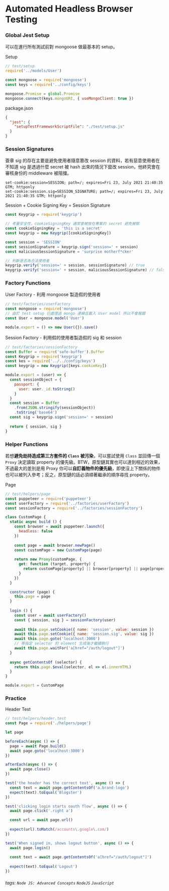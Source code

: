 # Automated Headless Browser Testing

### Global Jest Setup

可以在進行所有測試前對 mongoose 做最基本的 setup。

Setup

```javascript
// test/setup
require('../models/User')

const mongoose = require('mongoose')
const keys = require('../config/keys')

mongoose.Promise = global.Promise
mongoose.connect(keys.mongoURI, { useMongoClient: true })
```

package.json

```json
{
  "jest": {
    "setupTestFrameworkScriptFile": "./test/setup.js"
  }
}
```

### Session Signatures

簽章 sig 的存在主要是避免使用者隨意篡改 session 的資料，若有惡意使用者在不知道 sig 是透過什麼 secret 被 hash 出來的情況下竄改 session，他終究會在審核身份的 middleware 被阻擋。
```
set-cookie:session=SESSION; path=/; expires=Fri 23, July 2021 21:40:35 GTM; httponly
set-cookie:session.sig=SESSION_SIGNATURE; path=/; expires=Fri 23, July 2021 21:40:35 GTM; httponly
```

Session + Cookie Signing Key = Session Signature

```javascript
const Keygrip = require('keygrip')

// 考量安全性，cookieSigningKey 通常會被放在專案的 secret 避免被駭
const cookieSigningKey = 'this is a secret'
const keygrip = new Keygrip([cookieSigningKey])

const session = 'SESSION'
const sessionSignature = keygrip.sign('session=' + session)
const maliciousSessionSignature = 'surprise motherf*cker'

// 判斷是否為合法使用者
keygrip.verify('session=' + session, sessionSignature) // true
keygrip.verify('session=' + session, maliciousSessionSignature) // false
```

### Factory Functions

User Factory - 利用 mongoose 製造假的使用者

```javascript
// test/factories/userFactory
const mongoose = require('mongoose')
// 由於 test setup 已處理過 mongo 連線且載入 User model 所以不會報錯
const User = mongoose.model('User')

module.export = () => new User({}).save()
```

Session Factory - 利用假的使用者製造假的 sig 和 session

```javascript
// test/factories/sessionFactory
const Buffer = require('safe-buffer').Buffer
const Keygrip = require('keygrip')
const kes = require('../../config/keys')
const keygrip = new Keygrip([keys.cookieKey])

module.export = (user) => {
  const sessionObject = {
    passport: {
      user: user._id.toString()
    }
  }
  const session = Buffer
    .from(JSON.stringify(sessionObject))
    .toString('base64')
  const sig = keygrip.sign('session=' + session)
  
  return { session, sig }
}
```

### Helper Functions

若想**避免劫持造成第三方套件的 `Class` 被污染**，可以嘗試使用 `Class` 並回傳一個 `Proxy` 決定讀取 property 的優先級。BTW，原型鏈其實也可以達到相近的效果，不過最大的差別是用 Proxy 你可以**自訂義物件的優先級**，即使沒上下關係的物件也可以被列入參考；反之，原型鏈的話必須順著繼承的順序尋找 property。

Page

```javascript
// test/helpers/page
const puppeteer = require('puppeteer')
const userFactory = require('../factories/userFactory')
const sessionFactory = require('../factories/sessionFactory')

class CustomPage {
  static async build () {
    const browser = await puppeteer.launch({
      headless: false
    })
    
    const page = await browser.newPage()
    const customPage = new CustomPage(page)
    
    return new Proxy(customPage, {
      get: function (target, property) {
        return customPage[property] || browser[property] || page[property]
      }
    })
  }

  constructor (page) {
    this.page = page
  }
  
  login () {
    const user = await userFactory()
    const { session, sig } = sessionFactory(user)
  
    await this.page.setCookie({ name: 'session', value: session })
    await this.page.setCookie({ name: 'session.sig', value: sig })
    await this.page.goto('localhost:3000')
    // 等指定 selector 的 element 生成後才繼續執行
    await this.page.waitFor('a[href="/auth/logout"]')
  }
  
  async getContentsOf (selector) {
    return this.page.$eval(selector, el => el.innerHTML)
  }
}

module.export = CustomPage
```

### Practice

Header Test

```javascript
// test/helpers/header.test
const Page = require('./helpers/page')

let page

beforeEach(async () => {
  page = await Page.build()
  await page.goto('localhost:3000')
})

afterEach(async () => {
  await page.close()
})

test('the header has the correct text', async () => {
  const text = await page.getContentsOf('a.brand-logo')
  expect(text).toEqual('Blogster')
})

test('clicking login starts oauth flow', async () => {
  await page.click('.right a')

  const url = await page.url()
  
  expect(url).toMatch(/accounts\.google\.com/)
})

test('When signed in, shows logout button', async () => {
  await page.login()
  
  const text = await page.getContentsOf('a[href="/auth/logout"]')
  
  expect(text).toEqual('Logout')
})
```

###### tags: `Node JS: Advanced Concepts` `NodeJS` `JavaScript`
